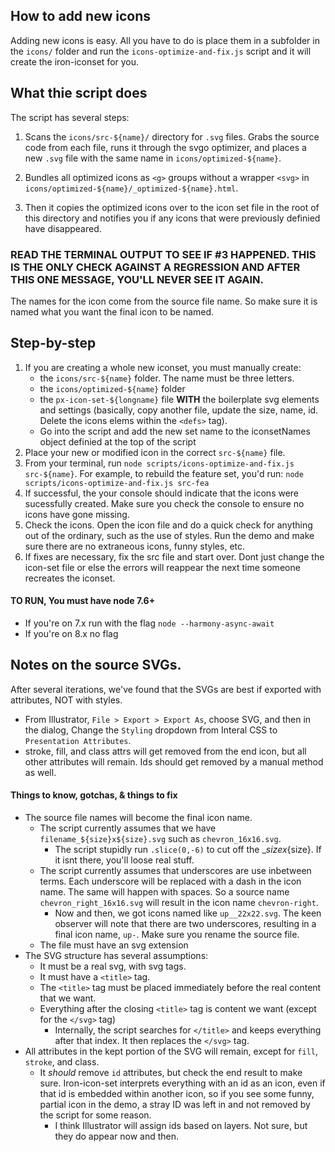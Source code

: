 ## How to add new icons
Adding new icons is easy. All you have to do is place them in a subfolder in the `icons/` folder and run the `icons-optimize-and-fix.js` script and it will create the iron-iconset for you.

## What thie script does
The script has several steps:
1. Scans the `icons/src-${name}/` directory for `.svg` files.
Grabs the source code from each file, runs it through the svgo optimizer, and places a new `.svg` file with the same name in `icons/optimized-${name}`.

2. Bundles all optimized icons as `<g>` groups without a wrapper `<svg>` in `icons/optimized-${name}/_optimized-${name}.html`.

3. Then it copies the optimized icons over to the icon set file in the root of this directory and notifies you if any icons that were previously definied have disappeared.

### <strong>READ THE TERMINAL OUTPUT TO SEE IF #3 HAPPENED. THIS IS THE ONLY CHECK AGAINST A REGRESSION AND AFTER THIS ONE MESSAGE, YOU'LL NEVER SEE IT AGAIN.</strong>

The names for the icon come from the source file name. So make sure it is named what you want the final icon to be named.

## Step-by-step
1. If you are creating a whole new iconset, you must manually create:
    * the `icons/src-${name}` folder. The name must be three letters.
    * the `icons/optimized-${name}` folder
    * the `px-icon-set-${longname}` file <strong>WITH</strong> the boilerplate svg elements and settings (basically, copy another file, update the size, name, id. Delete the icons elems within the `<defs>` tag).
    * Go into the script and add the new set name to the iconsetNames object definied at the top of the script
2. Place your new or modified icon in the correct `src-${name}` file.
3. From your terminal, run `node scripts/icons-optimize-and-fix.js src-${name}`. For example, to rebuild the feature set, you'd run: `node scripts/icons-optimize-and-fix.js src-fea`
4. If successful, the your console should indicate that the icons were sucessfully created. Make sure you check the console to ensure no icons have gone missing.
5. Check the icons. Open the icon file and do a quick check for anything out of the ordinary, such as the use of styles. Run the demo and make sure there are no extraneous icons, funny styles, etc.
6. If fixes are necessary, fix the src file and start over. Dont just change the icon-set file or else the errors will reappear the next time someone recreates the iconset.

#### TO RUN, You must have node 7.6+
* If you're on 7.x run with the flag `node --harmony-async-await`
* If you're on 8.x no flag

## Notes on the source SVGs.
After several iterations, we've found that the SVGs are best if exported with attributes, NOT with styles.
  * From Illustrator, `File > Export > Export As`, choose SVG, and then in the dialog, Change the `Styling` dropdown from Interal CSS to `Presentation Attributes`.
  * stroke, fill, and class attrs will get removed from the end icon, but all other attributes will remain. Ids should get removed by a manual method as well.

#### Things to know, gotchas, & things to fix
* The source file names will become the final icon name.
  * The script currently assumes that we have `filename_${size}x${size}.svg` such as `chevron_16x16.svg`.
    * The script stupidly run `.slice(0,-6)` to cut off the _${size}x${size}. If it isnt there, you'll loose real stuff.
  * The script currently assumes that underscores are use inbetween terms. Each underscore will be replaced with a dash in the icon name. The same will happen with spaces. So a source name `chevron_right_16x16.svg` will result in the icon name `chevron-right`.
    * Now and then, we got icons named like `up__22x22.svg`. The keen observer will note that there are two underscores, resulting in a final icon name, `up-`. Make sure you rename the source file.
  * The file must have an svg extension
* The SVG structure has several assumptions:
  * It must be a real svg, with svg tags.
  * It must have a `<title>` tag.
  * The `<title>` tag must be placed immediately before the real content that we want.
  * Everything after the closing `<title>` tag is content we want (except for the `</svg>` tag)
    * Internally, the script searches for `</title>` and keeps everything after that index. It then replaces the `</svg>` tag.
* All attributes in the kept portion of the SVG will remain, except for `fill`, `stroke`, and class.
  * It *should* remove `id` attributes, but check the end result to make sure. Iron-icon-set interprets everything with an id as an icon, even if that id is embedded within another icon, so if you see some funny, partial icon in the demo, a stray ID was left in and not removed by the script for some reason.
      * I think Illustrator will assign ids based on layers. Not sure, but they do appear now and then.

